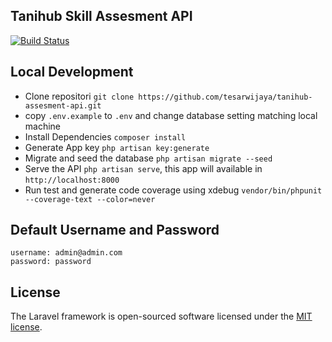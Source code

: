 ## Tanihub Skill Assesment API
[![Build Status](https://travis-ci.org/tesarwijaya/tanihub-assesment-api.svg?branch=master)](https://travis-ci.org/tesarwijaya/tanihub-assesment-api)

## Local Development
- Clone repositori `git clone https://github.com/tesarwijaya/tanihub-assesment-api.git`
- copy `.env.example` to `.env` and change database setting matching local machine
- Install Dependencies `composer install`
- Generate App key `php artisan key:generate`
- Migrate and seed the database `php artisan migrate --seed`
- Serve the API `php artisan serve`, this app will available in `http://localhost:8000`
- Run test and generate code coverage using xdebug `vendor/bin/phpunit --coverage-text --color=never`

## Default Username and Password
```
username: admin@admin.com
password: password
```

## License

The Laravel framework is open-sourced software licensed under the [MIT license](http://opensource.org/licenses/MIT).
